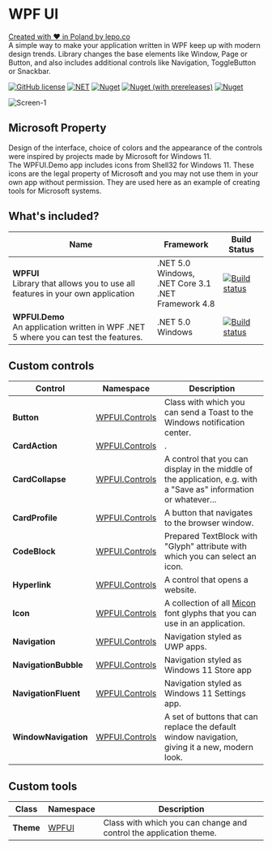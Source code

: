 # WPF UI
[Created with ❤ in Poland by lepo.co](https://dev.lepo.co/)  
A simple way to make your application written in WPF keep up with modern design trends. Library changes the base elements like Window, Page or Button, and also includes additional controls like Navigation, ToggleButton or Snackbar.

[![GitHub license](https://img.shields.io/github/license/lepoco/wpfui)](https://github.com/lepoco/wpfui/blob/master/LICENSE) [![NET](https://img.shields.io/badge/.NET-5.0.0-red)](https://github.com/lepoco/wpfui/blob/main/WPFUI/WPFUI.csproj) [![Nuget](https://img.shields.io/nuget/v/WPF-UI)](https://www.nuget.org/packages/WPF-UI/) [![Nuget (with prereleases)](https://img.shields.io/nuget/vpre/WPF-UI?label=nuget-pre)](https://www.nuget.org/packages/WPF-UI/) [![Nuget](https://img.shields.io/nuget/dt/WPF-UI?label=nuget-downloads)](https://www.nuget.org/packages/WPF-UI/)

![Screen-1](https://github.com/lepoco/wpfui/blob/main/.github/assets/screen-1.png?raw=true)

## Microsoft Property
Design of the interface, choice of colors and the appearance of the controls were inspired by projects made by Microsoft for Windows 11.  
The WPFUI.Demo app includes icons from Shell32 for Windows 11. These icons are the legal property of Microsoft and you may not use them in your own app without permission. They are used here as an example of creating tools for Microsoft systems.

## What's included?
| Name| Framework | Build Status |
| --- | --- | --- | 
| **WPFUI**<br />Library that allows you to use all features in your own application | .NET 5.0 Windows,<br/>.NET Core 3.1<br/>.NET Framework 4.8 | [![Build status](https://github.com/lepoco/wpfui/workflows/CI/badge.svg)](https://github.com/lepoco/wpfui/actions) | 
| **WPFUI.Demo**<br />An application written in WPF .NET 5 where you can test the features. | .NET 5.0 Windows | [![Build status](https://github.com/lepoco/wpfui/workflows/CI/badge.svg)](https://github.com/lepoco/wpfui/actions) |

## Custom controls
| Control | Namespace | Description |
| --- | --- | --- |
| **Button** | [WPFUI.Controls](https://github.com/lepoco/WPFUI/tree/master/WPFUI/Controls) | Class with which you can send a Toast to the Windows notification center. |
| **CardAction** | [WPFUI.Controls](https://github.com/lepoco/WPFUI/tree/master/WPFUI/Controls) | . |
| **CardCollapse** | [WPFUI.Controls](https://github.com/lepoco/WPFUI/tree/master/WPFUI/Controls) | A control that you can display in the middle of the application, e.g. with a "Save as" information or whatever... |
| **CardProfile** | [WPFUI.Controls](https://github.com/lepoco/WPFUI/tree/master/WPFUI/Controls) | A button that navigates to the browser window. |
| **CodeBlock** | [WPFUI.Controls](https://github.com/lepoco/WPFUI/tree/master/WPFUI/Controls) | Prepared TextBlock with "Glyph" attribute with which you can select an icon. |
| **Hyperlink** | [WPFUI.Controls](https://github.com/lepoco/WPFUI/tree/master/WPFUI/Controls) | A control that opens a website. |
| **Icon** | [WPFUI.Controls](https://github.com/lepoco/WPFUI/tree/master/WPFUI/Controls) | A collection of all [Micon](https://github.com/xtoolkit/Micon) font glyphs that you can use in an application. |
| **Navigation** | [WPFUI.Controls](https://github.com/lepoco/WPFUI/tree/master/WPFUI/Controls) | Navigation styled as UWP apps. |
| **NavigationBubble** | [WPFUI.Controls](https://github.com/lepoco/WPFUI/tree/master/WPFUI/Controls) | Navigation styled as Windows 11 Store app |
| **NavigationFluent** | [WPFUI.Controls](https://github.com/lepoco/WPFUI/tree/master/WPFUI/Controls) | Navigation styled as Windows 11 Settings app. |
| **WindowNavigation** | [WPFUI.Controls](https://github.com/lepoco/WPFUI/tree/master/WPFUI/Controls) | A set of buttons that can replace the default window navigation, giving it a new, modern look. |

## Custom tools
| Class | Namespace | Description |
| --- | --- | --- |
| **Theme** | [WPFUI](https://github.com/lepoco/WPFUI/tree/master/WPFUI) | Class with which you can change and control the application theme. |